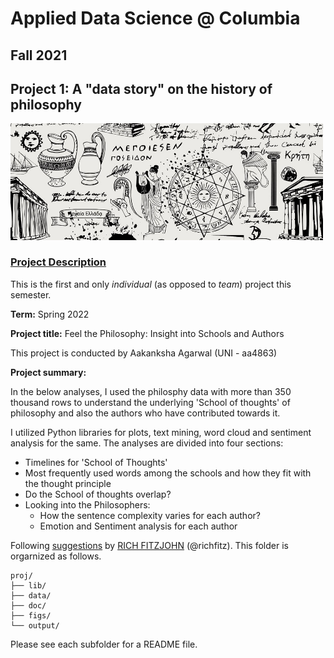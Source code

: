 # Applied Data Science @ Columbia
## Fall 2021
## Project 1: A "data story" on the history of philosophy

<img src="figs/philosophy_home_940px.jpg" width="500">

### [Project Description](doc/)
This is the first and only *individual* (as opposed to *team*) project this semester. 

**Term:** Spring 2022

**Project title:** Feel the Philosophy: Insight into Schools and Authors

This project is conducted by Aakanksha Agarwal (UNI - aa4863)

**Project summary:**

In the below analyses, I used the philosphy data with more than 350 thousand rows to understand the underlying 'School of thoughts' of philosophy and also the authors who have contributed towards it.

I utilized Python libraries for plots, text mining, word cloud and sentiment analysis for the same. The analyses are divided into four sections:

* Timelines for 'School of Thoughts'
* Most frequently used words among the schools and how they fit with the thought principle
* Do the School of thoughts overlap?
* Looking into the Philosophers:
    * How the sentence complexity varies for each author?
    * Emotion and Sentiment analysis for each author
    
Following [suggestions](http://nicercode.github.io/blog/2013-04-05-projects/) by [RICH FITZJOHN](http://nicercode.github.io/about/#Team) (@richfitz). This folder is orgarnized as follows.

```
proj/
├── lib/
├── data/
├── doc/
├── figs/
└── output/
```

Please see each subfolder for a README file.

